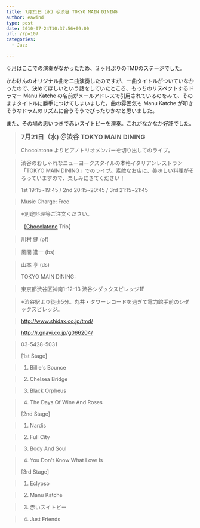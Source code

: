 ```yaml
---
title: 7月21日（水) ＠渋谷 TOKYO MAIN DINING
author: eawind
type: post
date: 2010-07-24T10:37:56+09:00
url: /?p=107
categories:
  - Jazz

---
```

６月はここでの演奏がなかったため、２ヶ月ぶりのTMDのステージでした。

かわけんのオリジナル曲を二曲演奏したのですが、一曲タイトルがついていなかったので、決めてほしいという話をしていたところ、もっちのリスペクトするドラマー Manu Katche の名前がメールアドレスで引用されているのをみて、そのままタイトルに勝手につけてしまいました。曲の雰囲気も Manu Katche が叩きそうなドラムのリズムに合うそうでぴったりかなと思いました。

また、その場の思いつきで赤いスイトピーを演奏。これがなかなか好評でした。

> **<big>7月21日（水) ＠渋谷 TOKYO MAIN DINING</big>**
> 
> Chocolatone よりピアノトリオメンバーを切り出してのライブ。
  
> 渋谷のおしゃれなニューヨークスタイルの本格イタリアンレストラン「TOKYO MAIN DINING」でのライブ。素敵なお店に、美味しい料理がそろっていますので、楽しみにきてください！
> 
> 1st 19:15~19:45 / 2nd 20:15~20:45 / 3rd 21:15~21:45
  
> Music Charge: Free
  
> ※別途料理等ご注文ください。
> 
> 【[Chocolatone][1] Trio】
  
> 川村 健 (pf)
  
> 風間 進一 (bs)
  
> 山本 亨 (ds)
> 
> TOKYO MAIN DINING:
  
> 東京都渋谷区神南1-12-13 渋谷シダックスビレッジ1F
  
> ※渋谷駅より徒歩5分。丸井・タワーレコードを過ぎて電力館手前のシダックスビレッジ。
  
> http://www.shidax.co.jp/tmd/
  
> <a href="http://r.gnavi.co.jp/g066204/" target="_blank" rel="noopener noreferrer">http://r.gnavi.co.jp/g066204/</a>
  
> 03-5428-5031
> 
> [1st Stage]
  
> 1. Billie's Bounce
  
> 2. Chelsea Bridge
  
> 3. Black Orpheus
  
> 4. The Days Of Wine And Roses
> 
> [2nd Stage]
  
> 1. Nardis
  
> 2. Full City
  
> 3. Body And Soul
  
> 4. You Don't Know What Love Is
> 
> [3rd Stage]
  
> 1. Eclypso
  
> 2. Manu Katche
  
> 3. 赤いスイトピー
  
> 4. Just Friends

 [1]: http://www.eawind.net/?page_id=930
